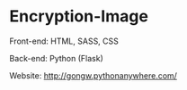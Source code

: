 # Encryption-Image

Front-end: HTML, SASS, CSS

Back-end: Python (Flask)

Website: http://gongw.pythonanywhere.com/
